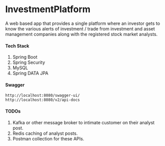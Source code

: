 # InvestmentPlatform
A web based app that provides a single platform where an investor gets to know the various alerts of investment / trade from investment and asset management companies along with the registered stock market analysts.

#### Tech Stack

  1. Spring Boot
  2. Spring Security
  3. MySQL
  4. Spring DATA JPA
  
#### Swagger
    http://localhost:8080/swagger-ui/
    http://localhost:8080/v2/api-docs
    
#### TODOs
  1. Kafka or other message broker to intimate customer on their analyst post.
  2. Redis caching of analyst posts.
  3. Postman collection for these APIs.
